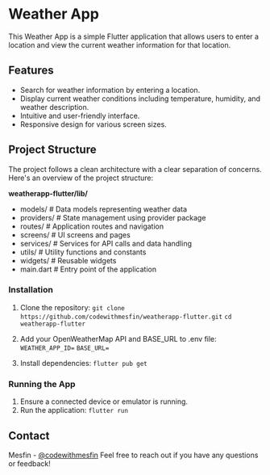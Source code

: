 # Weather App

  
This Weather App is a simple Flutter application that allows users to enter a location and view the current weather information for that location.


## Features
- Search for weather information by entering a location.
- Display current weather conditions including temperature, humidity, and weather description.
- Intuitive and user-friendly interface.
- Responsive design for various screen sizes.

## Project Structure
The project follows a clean architecture with a clear separation of concerns. Here's an overview of the project structure:

**weatherapp-flutter/lib/**
- models/         # Data models representing weather data 
- providers/      # State management using provider package
- routes/         # Application routes and navigation
- screens/        # UI screens and pages
- services/       # Services for API calls and data handling
- utils/          # Utility functions and constants
- widgets/        # Reusable widgets
- main.dart       # Entry point of the application

### Installation
1.  Clone the repository:
`git clone https://github.com/codewithmesfin/weatherapp-flutter.git`
`cd weatherapp-flutter`

2. Add your OpenWeatherMap API and BASE_URL to .env file:
`WEATHER_APP_ID=`
`BASE_URL=`

3. Install dependencies:
`flutter pub get`

### Running the App

1.  Ensure a connected device or emulator is running.
2.  Run the application:
`flutter run`



## Contact

Mesfin - [@codewithmesfin](https://github.com/codewithmesfin)
Feel free to reach out if you have any questions or feedback!